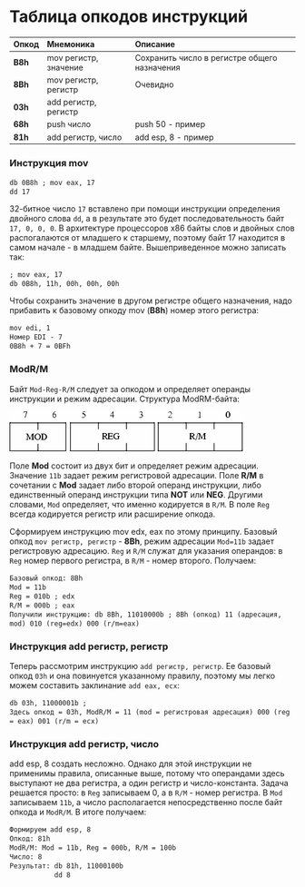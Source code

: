 # Таблица опкодов инструкций

| Опкод    | Мнемоника             | Описание
| -------- | :-------------------- |:----------
| **B8h**  | mov регистр, значение | Сохранить число в регистре общего назначения
| **8Bh**  | mov регистр, регистр  | Очевидно
| **03h**  | add регистр, регистр  |
| **68h**  | push число            | push 50 - пример
| **81h**  | add регистр, число    | add esp, 8 - пример

### Инструкция mov
```
db 0B8h ; mov eax, 17
dd 17
```
32-битное число `17` вставлено при помощи инструкции определения двойного слова `dd`, а в результате это будет последовательность байт `17, 0, 0, 0`. В архитектуре процессоров x86 байты слов и двойных слов распогалаются от младшего к старшему, поэтому байт 17 находится в самом начале - в младшем байте. Вышеприведенное можно записать так:
```
; mov eax, 17
db 0B8h, 11h, 00h, 00h, 00h
```

Чтобы сохранить значение в другом регистре общего назначения, надо прибавить к базовому опкоду mov (**B8h**) номер этого регистра:

```
mov edi, 1
Номер EDI - 7
0B8h + 7 = 0BFh
```

### ModR/M

Байт `Mod-Reg-R/M` следует за опкодом и определяет операнды инструкции и режим адресации. Структура ModRM-байта:

![Mod-Reg-R/m](https://github.com/aeshes/x86-mastery/blob/master/Beth/img/mod_reg_r_m_byte.png)

Поле **Mod** состоит из двух бит и определяет режим адресации. Значение `11b` задает режим регистровой адресации. Поле **R/M** в сочетании с **Mod** задает либо второй операнд инструкции, либо единственный операнд инструкции типа **NOT** или **NEG**. Другими словами, `Mod` определяет, что именно кодируется в `R/M`. В поле `Reg` всегда кодируется регистр или расширение опкода.

Сформируем инструкцию mov edx, eax по этому принципу. Базовый опкод `mov регистр, регистр` - **8Bh**, режим адресации `Mod=11b` задает регистровую адресацию. `Reg` и `R/M` служат для указания операндов: в `Reg` номер первого регистра, в `R/M` - номер второго. Получаем:

```
Базовый опкод: 8Bh
Mod = 11b
Reg = 010b ; edx
R/M = 000b ; eax
Получили инструкцию: db 8Bh, 11010000b ; 8Bh (опкод) 11 (адресация, mod) 010 (reg=edx) 000 (r/m=eax)
```

### Инструкция add регистр, регистр

Теперь рассмотрим инструкцию `add регистр, регистр`. Ее базовый опкод `03h` и она повинуется указанному правилу, поэтому мы легко можем составить заклинание `add eax, ecx`:

```
db 03h, 11000001b ; 
Здесь опкод = 03h, ModR/M = 11 (mod = регистровая адресация) 000 (reg = eax) 001 (r/m = ecx)
```

### Инструкция add регистр, число

add esp, 8 создать несложно. Однако для этой инструкции не применимы правила, описанные выше, потому что операндами здесь выступают не два регистра, а один регистр и число-константа. Задача решается просто: в `Reg` записываем 0, а в `R/M` - номер регистра. В `Mod` записываем `11b`, а число располагается непосредственно после байт опкода и `ModR/M`. В итоге получаем:

```
Формируем add esp, 8
Опкод: 81h
ModR/M: Mod = 11b, Reg = 000b, R/M = 100b
Число: 8
Результат: db 81h, 11000100b
           dd 8
```